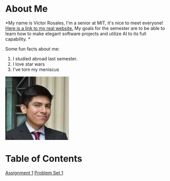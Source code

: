 # About Me
*My name is Victor Rosales, I'm a senior at MIT, it's nice to meet everyone! [Here is a link to my real website.](https://www.linkedin.com/in/vros/) My goals for the semester are to be able to learn how to make elegant software projects and utilize AI to its full capability.
*

Some fun facts about me:
1. I studied abroad last semester.
2. I love star wars
3. I've torn my meniscus
 
![picture of me!](victor.jpeg)


# Table of Contents
[Assignment 1](assignments/Assignment_1_6.104.pdf)
[Problem Set 1](assignments/Problem_Set_1_6104.pdf)